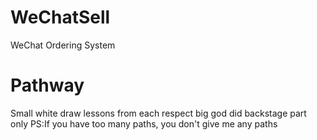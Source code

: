 # WeChatSell
WeChat Ordering System
# Pathway
Small white draw lessons from each respect big god did backstage part only
PS:If you have too many paths, you don't give me any paths
